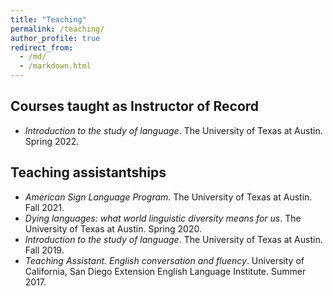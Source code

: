 ```yaml
---
title: "Teaching"
permalink: /teaching/
author_profile: true
redirect_from: 
  - /md/
  - /markdown.html
---
```

## Courses taught as Instructor of Record
* _Introduction to the study of language_. The University of Texas at Austin. Spring 2022.

## Teaching assistantships
* _American Sign Language Program_. The University of Texas at Austin. Fall 2021.
* _Dying languages: what world linguistic diversity means for us_. The University of Texas at Austin. Spring 2020.
* _Introduction to the study of language_. The University of Texas at Austin. Fall 2019.
* _Teaching Assistant. English conversation and fluency_. University of California, San Diego Extension English Language                     Institute. Summer 2017.
